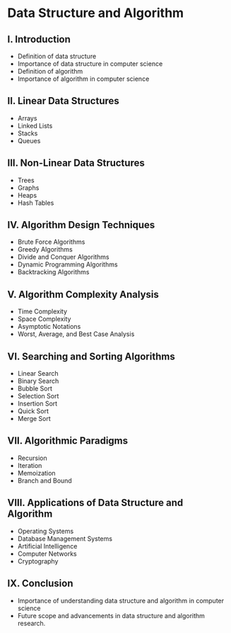 # Data Structure and Algorithm

## I. Introduction

- Definition of data structure
- Importance of data structure in computer science
- Definition of algorithm
- Importance of algorithm in computer science

## II. Linear Data Structures

- Arrays
- Linked Lists
- Stacks
- Queues

## III. Non-Linear Data Structures

- Trees
- Graphs
- Heaps
- Hash Tables

## IV. Algorithm Design Techniques

- Brute Force Algorithms
- Greedy Algorithms
- Divide and Conquer Algorithms
- Dynamic Programming Algorithms
- Backtracking Algorithms

## V. Algorithm Complexity Analysis

- Time Complexity
- Space Complexity
- Asymptotic Notations
- Worst, Average, and Best Case Analysis

## VI. Searching and Sorting Algorithms

- Linear Search
- Binary Search
- Bubble Sort
- Selection Sort
- Insertion Sort
- Quick Sort
- Merge Sort

## VII. Algorithmic Paradigms

- Recursion
- Iteration
- Memoization
- Branch and Bound

## VIII. Applications of Data Structure and Algorithm

- Operating Systems
- Database Management Systems
- Artificial Intelligence
- Computer Networks
- Cryptography

## IX. Conclusion

- Importance of understanding data structure and algorithm in computer science
- Future scope and advancements in data structure and algorithm research.
